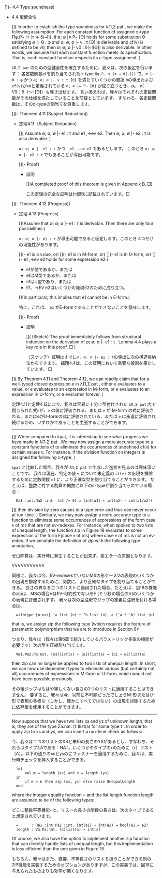 [](- 4.4 Type soundness)

- 4.4 型健全性

	[](
	In order to establish the type soundness for λΠ,Σ pat , we make the following assumption:
	For each constant function cf assigned c-type Πφ.P~ ⊃ (τ ⇒ δ(~I)), if ∅; ∅ |= P~ [Θ] holds for some substitution Θ satisfying ∅ |- Θ : φ and ∅; ∅; ∅ |- v : τ [Θ] is derivable and cf(v) is defined to be v0, then ∅; ∅; ∅ |- v0 : δ(~I[Θ]) is also derivable.
	In other words, we assume that each constant function meets its specification.
	That is, each constant function respects its c-type assignment.
	)

	`λΠ,Σ pat` のための型健全性を確立するために、我々は、次の仮定を行います：
	各定数関数cfを割り当てられたc-type `Πφ.P~ ⊃ (τ ⇒ δ(~I))` で、`∅ |- Θ : φ` かつ `∅; ∅; ∅ |- v : τ [Θ]` を満たすいくつかの置換 `Θ`の導出および `cf(v)`が`v0`と定義されている `∅; ∅ |= P~ [Θ]` が成り立つとき、∅。 ∅| - V0：δ（〜I [Θ]）も導き出せます。
	言い換えれば、我々はそれぞれの定数関数がその仕様を満たしていることを前提としています。
	すなわち、各定数関数は、そのc-typeの割当てを尊重します。

	[](- Theorem 4.11 (Subject Reduction))
	- 定理4.11（Subject Reduction）

		[](
		Assume ∅; ∅; ∅ |- e1 : τ and e1 ,→ev e2.
		Then ∅; ∅; ∅ |- e2 : τ is also derivable.
		)

		`∅; ∅; ∅ |- e1 : τ` かつ　`e1 ,→ev e2` であるとします。
		このとき `∅; ∅; ∅ |- e2 : τ` でもあることが導出可能です。

		[](- Proof)
		- 証明

			[](A completed proof of this theorem is given in Appendix B. □)

			この定理の完全な証明は付録Bに記載されています。□

	[](- Theorem 4.12 (Progress))

	- 定理 4.12 (Progress)

		[](Assume that ∅; ∅; ∅ |- e1 : τ is derivable. Then there are only four possibilities:)

		`∅; ∅; ∅ |- e1 : τ` が導出可能であると仮定します。このとき 4つだけの可能性があります。

		[](- e1 is a value, or)
		[](- e1 is in M-form, or)
		[](- e1 is in U-form, or)
		[](- e1 ,→ev e2 holds for some expression e2.)

		- e1が値であるか、または
		- e1はM型であるか、または
		- e1はU型であり、または
		- E1、→EV e2はいくつかの発現E2のために成り立つ。

		[](In particular, this implies that e1 cannot be in E-form.)

		特に、これは、 `e1` がE-formであることができないことを意味します。

		[](- Proof)
		- 証明

			[](
			(Sketch) The proof immediately follows from structural induction on the derivation of ∅; ∅; ∅ |- e1 : τ .
			Lemma 4.4 plays a key role in this proof. □
			)

			（スケッチ）証明はすぐに`∅; ∅; ∅ |- e1 : τ`の導出に次の構造帰納法からできます。
			補題4.4は、この証明において重要な役割を果たしています。 □

	[](
	By Theorem 4.11 and Theorem 4.12, we can readily claim that for a well-typed closed expression e in λΠ,Σ pat , either e evaluates to a value, or e evaluates to an expression in M-form, or e evaluates to an expression in U-form, or e evaluates forever.
	)

	定理4.11と定理4.12により、我々は容易に十分に型付けされた `λΠ,Σ pat` 内で閉じられた式`e`が、`e` の値に評価される、または `e` が M-form の式に評価される、またはeがU-formの式に評価されている、または `e` は永遠に評価され続けるかの、いずれかであることを主張することができます。

	----

	[](
	When compared to λpat, it is interesting to see what progress we have made in λΠ,Σ pat .
	We may now assign a more accurate type to a constant functions cf to eliminate the occurrences of undefined cf(v) for certain values v.
	For instance, if the division function on integers is assigned the following c-type:
	)

	`λpat` と比較した場合、我々が `λΠ,Σ pat` で作成した進捗を見るのは興味深いことです。
	我々は現在、特定の値 `v` について未定義の `cf(v)` の出現を排除するために定数関数 `cf` に、より正確な型を割り当てることができます。
	たとえば、整数に対する割算の関数に以下のc-typeが割り当てられている場合：

		Πa1 :int.Πa2 :int. (a2 /= 0) ⊃ (int(a1) ∗ int(a2) ⇒ int(a1/a2))

	[](
	then division by zero causes to a type error and thus can never occur at run-time.
	)
	Similarly, we may now assign a more accurate type to a function to eliminate some occurrences of expressions of the form case v of ms that are not ev-redexes.
	For instance, when applied to two lists of unequal length, the function zip in Figure 18 evaluates to some expression of the form E[case v of ms] where case v of ms is not an ev-redex.
	If we annotate the definition of zip with the following type annotation,

	ゼロ除算は、実行時に発生することが出来ず、型エラーの原因となります。

	VVVVVVVVVVV

	同様に、我々は今、EV-redexesていないMSの形ケースVの表現のいくつかの出現を排除するために、関数に、より正確なタイプを割り当てることができる。
	長さの異なる二つのリストに適用された場合、たとえば、図18の機能のzipは、MSの場合VはEV-可約式でない形E [ミリ秒の場合のV]のいくつかの表現に評価されます。
	我々は次の型注釈でジップの定義に注釈を付ける場合は、


		withtype {n:nat} ’a list (n) * ’b list (n) -> (’a * ’b) list (n)

	that is, we assign zip the following type (which requires the feature of parametric polymorphism that we are to introduce in Section 6):

	つまり、我々は（我々は第6節で紹介しているパラメトリック多型の機能が必要です）次の型を圧縮割り当てます。



		∀α1.∀α2.Πa:nat. (α1)list(a) ∗ (α2)list(a) → (α1 ∗ α2)list(a)

	then zip can no longer be applied to two lists of unequal length.
	In short, we can now use dependent types to eliminate various (but certainly not all) occurrences of expressions in M-form or U-form, which would not have been possible previously.

	その後ジップはもはや等しくない長さの2つのリストに適用することはできません。
	要するに、我々は今、以前に不可能だったでしょうM-形またはU-形で表現の多様な（しかし、確かにすべてではない）の出現を排除するために依存型を使用することができます。

	----

	Now suppose that we have two lists xs and ys of unknown length, that is, they are of the type Σa:nat. (τ )list(a) for some type τ . In order to apply zip to xs and ys, we can insert a run-time check as follows:

	今、我々は二つのリストのXSと未知の長さのYSがあるとし、すなわち、それらはタイプΣAである：NAT。いくつかのタイプのτのために（τ）リスト（A）。以下の通りのxsとysのにファスナーを適用するために、我々は、実行時チェックを挿入することができる。

		let
			val m = length (xs) and n = length (ys)
		in
			if m = n then zip (xs, ys) else raise UnequalLength
		end

	where the integer equality function = and the list length function length are assumed to be of the following types:

	どこに整数平等機能=と、リストの長さの関数の長さは、次のタイプであると想定されています。

		=      : Πa1 :int.Πa2 :int. int(a1) ∗ int(a2) → bool(a1.= a2)
		length : ∀α.Πa:nat. (α)list(a) → int(a)

	Of course, we also have the option to implement another zip function that can directly handle lists of unequal length, but this implementation is less efficient than the one given in Figure 18.

	もちろん、我々はまた、直接、不等長さのリストを扱うことができる別のZIP機能を実装するためのオプションがありますが、この実装では、図18に与えられたものよりも効率が悪くなります。

